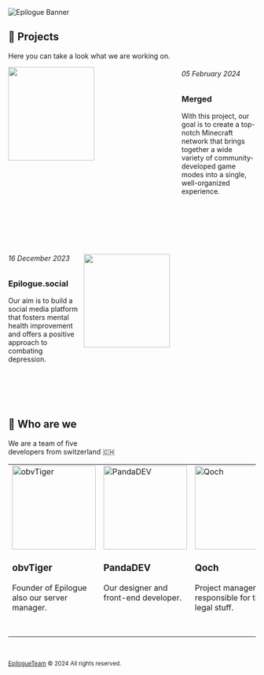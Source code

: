 ![Epilogue Banner](https://github.com/user-attachments/assets/b6f216de-f9a7-4c88-8fcd-195382b5609e)

## 📃 Projects

Here you can take a look what we are working on.

<img src="https://github.com/user-attachments/assets/9d13b9bf-cf3b-4c2a-b31e-0e9ae1929a91" width="50%" align="left" style="min-width: 350px; min-height: 200px; max-width: 500px; max-height: 380px;">

<h6><i>05 February 2024</i></h6>

### Merged

With this project, our goal is to create a top-notch Minecraft network that brings together a wide variety of community-developed game modes into a single, well-organized experience.

<br>
<br>
<br>
<br>
<br>

<img src="https://github.com/user-attachments/assets/c61ce1ce-8d52-46fc-a193-7f1afd83079c" width="50%" align="right" style="min-width: 350px; min-height: 200px; max-width: 500px; max-height: 380px;">

<h6><i>16 December 2023</i></h6>

### Epilogue.social

Our aim is to build a social media platform that fosters mental health improvement and offers a positive approach to combating depression.

<br>
<br>
<br>
<br>

## 👋 Who are we

We are a team of five developers from switzerland 🇨🇭

<table>
  <tr>
    <td width="183px" height="350px" valign="top">
      <a href="https://wireway.ch">
        <img width="170px" height="170px" style="min-width: 170px; min-height: 170px;" src="https://github.com/user-attachments/assets/5ef25b06-221c-4a94-bb21-dfd1d9c5ee77" alt="obvTiger" />
      </a>
      <h3><b>obvTiger</b></h3>
      <p>Founder of Epilogue also our server manager.</p>
    </td>
    <td width="183px" height="350px" valign="top">
      <a href="https://pandadev.net">
        <img width="170px" height="170px" style="min-width: 170px; min-height: 170px;" src="https://github.com/user-attachments/assets/f25d647f-5337-4711-bfc6-8a63161803f8" alt="PandaDEV" />
      </a>
      <h3><b>PandaDEV</b></h3>
      <p>Our designer and front-end developer.</p>
    </td>
    <td width="183px" height="350px" valign="top">
      <a href="https://twitter.com/tobivanqoch">
        <img width="170px" height="170px" style="min-width: 170px; min-height: 170px;" src="https://github.com/user-attachments/assets/706ef44f-3b39-4580-9cf6-f7b17a6b0000" alt="Qoch" />
      </a>
      <h3><b>Qoch</b></h3>
      <p>Project manager and responsible for the legal stuff.</p>
    </td>
    <td width="183px" height="350px" valign="top">
      <a href="https://waradu.dev">
        <img width="170px" height="170px" style="min-width: 170px; min-height: 170px;" src="https://github.com/user-attachments/assets/c3c8103b-f0a4-4765-b861-efe51ced700b" alt="Waradu" />
      </a>
      <h3><b>Waradu</b></h3>
      <p>Front-end developer.</p>
    </td>
    <td width="183px" height="350px" valign="top">
      <a href="https://minipandi.net">
        <img width="170px" height="170px" style="min-width: 170px; min-height: 170px;" src="https://github.com/user-attachments/assets/eed3a9b2-eb6a-44c8-9589-4524ecb67a07" alt="MiniPandi" />
      </a>
      <h3><b>MiniPandi</b></h3>
      <p>Back-end developer.</p>
    </td>
  </tr>
</table>

<br>

<sub>[EpilogueTeam](https://github.com/EpilogueTeam) © 2024 All rights reserved.</sub>
